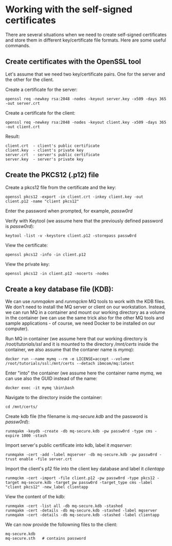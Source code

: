 
# Working with the self-signed certificates

There are several situations when we need to create self-signed certificates and store them in different key/certificate file formats. Here are some useful commands.

## Create certificates with the OpenSSL tool

Let's assume that we need two key/certificate pairs. One for the server and the other for the client.

Create a certificate for the server:
```
openssl req -newkey rsa:2048 -nodes -keyout server.key -x509 -days 365 -out server.crt
```

Create a certificate for the client:
```
openssl req -newkey rsa:2048 -nodes -keyout client.key -x509 -days 365 -out client.crt
```

Result:
```
client.crt  - client's public certificate
client.key  - client's private key
server.crt  - server's public certificate 
server.key  - server's private key
```

## Create the PKCS12 (.p12) file

Create a pkcs12 file from the certificate and the key:
```
openssl pkcs12 -export -in client.crt -inkey client.key -out client.p12 -name "client pkcs12"
```
Enter the password when prompted, for example, *passw0rd*

Verify with Keytool (we assume here that the previously defined password is *passw0rd*):
```
keytool -list -v -keystore client.p12 -storepass passw0rd
```

View the certificate:
```
openssl pkcs12 -info -in client.p12
```

View the private key:
```
openssl pkcs12 -in client.p12 -nocerts -nodes
```

## Create a key database file (KDB):

We can use *runmqakm* and *runmqckm* MQ tools to work with the KDB files. We don't need to install the MQ server or client on our workstation. Instead, we can run MQ in a container and mount our working directory as a volume in the container (we can use the same trick also for the other MQ tools and sample applications - of course, we need Docker to be installed on our computer).

Run MQ in container (we assume here that our working directory is */root/tutorials/ssl* and it is mounted to the directory */mnt/certs* inside the container, we also assume that the contaner name is *mymq*): 
```
docker run --name mymq --rm -e LICENSE=accept --volume /root/tutorials/ssl:/mnt/certs --detach ibmcom/mq:latest
```

Enter "into" the container (we assume here the container name *mymq*, we can use also the GUID instead of the name:
```
docker exec -it mymq \bin\bash
```


Navigate to the directory inside the container:
```
cd /mnt/certs/
```

Create kdb file (the filename is *mq-secure.kdb* and the password is *passw0rd*):
```
runmqakm -keydb -create -db mq-secure.kdb -pw passw0rd -type cms -expire 1000 -stash
```

Import server's public certificate into kdb, label it *mqserver*:
```
runmqakm -cert -add -label mqserver -db mq-secure.kdb -pw passw0rd -trust enable -file server.crt
```

Import the client's p12 file into the client key database and label it *clientapp*
```
runmqckm -cert -import -file client.p12 -pw passw0rd -type pkcs12 -target mq-secure.kdb -target_pw passw0rd -target_type cms -label "client pkcs12" -new_label clientapp
```

View the content of the kdb:
```
runmqakm -cert -list all -db mq-secure.kdb -stashed
runmqakm -cert -details -db mq-secure.kdb -stashed -label mqserver
runmqakm -cert -details -db mq-secure.kdb -stashed -label clientapp
```

We can now provide the followning files to the client:
```
mq-secure.kdb
mq-secure.sth   # contains password
```






























